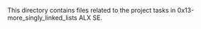 This directory contains files related to the project tasks in 0x13-more_singly_linked_lists ALX SE.

